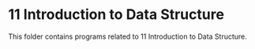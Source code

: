 # 11 Introduction to Data Structure

This folder contains programs related to 11 Introduction to Data Structure.
